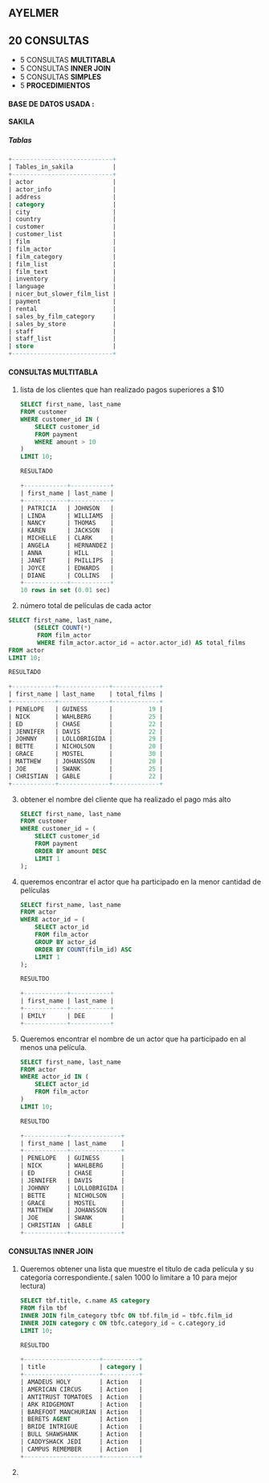 ## AYELMER

## 20 CONSULTAS

- 5 CONSULTAS **MULTITABLA**
- 5 CONSULTAS **INNER JOIN**
- 5 CONSULTAS **SIMPLES**
- 5 **PROCEDIMIENTOS**



#### BASE DE DATOS USADA :

**SAKILA**





##### Tablas

````SQL
+----------------------------+
| Tables_in_sakila           |
+----------------------------+
| actor                      |
| actor_info                 |
| address                    |
| category                   |
| city                       |
| country                    |
| customer                   |
| customer_list              |
| film                       |
| film_actor                 |
| film_category              |
| film_list                  |
| film_text                  |
| inventory                  |
| language                   |
| nicer_but_slower_film_list |
| payment                    |
| rental                     |
| sales_by_film_category     |
| sales_by_store             |
| staff                      |
| staff_list                 |
| store                      |
+----------------------------+
````



#### CONSULTAS MULTITABLA

1. lista de los clientes que han realizado pagos superiores a $10

   ````sql
   SELECT first_name, last_name
   FROM customer
   WHERE customer_id IN (
       SELECT customer_id
       FROM payment
       WHERE amount > 10
   )
   LIMIT 10;
   
   RESULTADO
   
   +------------+-----------+
   | first_name | last_name |
   +------------+-----------+
   | PATRICIA   | JOHNSON   |
   | LINDA      | WILLIAMS  |
   | NANCY      | THOMAS    |
   | KAREN      | JACKSON   |
   | MICHELLE   | CLARK     |
   | ANGELA     | HERNANDEZ |
   | ANNA       | HILL      |
   | JANET      | PHILLIPS  |
   | JOYCE      | EDWARDS   |
   | DIANE      | COLLINS   |
   +------------+-----------+
   10 rows in set (0.01 sec)
   ````



2.  número total de películas de cada actor

   ````sql
   SELECT first_name, last_name,
          (SELECT COUNT(*)
           FROM film_actor
           WHERE film_actor.actor_id = actor.actor_id) AS total_films
   FROM actor
   LIMIT 10;
   
   RESULTADO
   
   +------------+--------------+-------------+
   | first_name | last_name    | total_films |
   +------------+--------------+-------------+
   | PENELOPE   | GUINESS      |          19 |
   | NICK       | WAHLBERG     |          25 |
   | ED         | CHASE        |          22 |
   | JENNIFER   | DAVIS        |          22 |
   | JOHNNY     | LOLLOBRIGIDA |          29 |
   | BETTE      | NICHOLSON    |          20 |
   | GRACE      | MOSTEL       |          30 |
   | MATTHEW    | JOHANSSON    |          20 |
   | JOE        | SWANK        |          25 |
   | CHRISTIAN  | GABLE        |          22 |
   +------------+--------------+-------------+
   
   ````

   

3. obtener el nombre del cliente que ha realizado el pago más alto

   ````SQL
   SELECT first_name, last_name
   FROM customer
   WHERE customer_id = (
       SELECT customer_id
       FROM payment
       ORDER BY amount DESC
       LIMIT 1
   );
   ````

   

4. queremos encontrar el actor que ha participado en la menor cantidad de películas

   ````SQL
   SELECT first_name, last_name
   FROM actor
   WHERE actor_id = (
       SELECT actor_id
       FROM film_actor
       GROUP BY actor_id
       ORDER BY COUNT(film_id) ASC
       LIMIT 1
   );
   
   RESULTDO 
   
   +------------+-----------+
   | first_name | last_name |
   +------------+-----------+
   | EMILY      | DEE       |
   +------------+-----------+
   ````

5. Queremos encontrar el nombre de un actor que ha participado en al menos una película.

   ````sql
   SELECT first_name, last_name
   FROM actor
   WHERE actor_id IN (
       SELECT actor_id
       FROM film_actor
   )
   LIMIT 10;
   
   RESULTDO
   
   +------------+--------------+
   | first_name | last_name    |
   +------------+--------------+
   | PENELOPE   | GUINESS      |
   | NICK       | WAHLBERG     |
   | ED         | CHASE        |
   | JENNIFER   | DAVIS        |
   | JOHNNY     | LOLLOBRIGIDA |
   | BETTE      | NICHOLSON    |
   | GRACE      | MOSTEL       |
   | MATTHEW    | JOHANSSON    |
   | JOE        | SWANK        |
   | CHRISTIAN  | GABLE        |
   +------------+--------------+
   ````



#### CONSULTAS INNER JOIN

1. Queremos obtener una lista que muestre el título de cada película y su categoría correspondiente.( salen 1000 lo limitare a 10 para mejor lectura)

   ````SQL
   SELECT tbf.title, c.name AS category
   FROM film tbf
   INNER JOIN film_category tbfc ON tbf.film_id = tbfc.film_id
   INNER JOIN category c ON tbfc.category_id = c.category_id
   LIMIT 10;
   
   RESULTDO
   
   +---------------------+----------+
   | title               | category |
   +---------------------+----------+
   | AMADEUS HOLY        | Action   |
   | AMERICAN CIRCUS     | Action   |
   | ANTITRUST TOMATOES  | Action   |
   | ARK RIDGEMONT       | Action   |
   | BAREFOOT MANCHURIAN | Action   |
   | BERETS AGENT        | Action   |
   | BRIDE INTRIGUE      | Action   |
   | BULL SHAWSHANK      | Action   |
   | CADDYSHACK JEDI     | Action   |
   | CAMPUS REMEMBER     | Action   |
   +---------------------+----------+
   ````

   

2. 